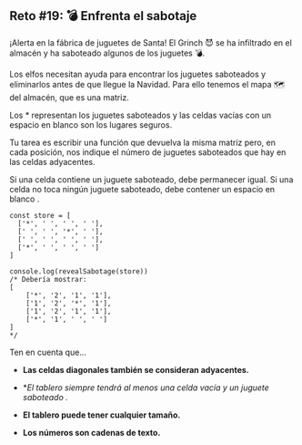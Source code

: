 ## Reto #19: 💣 Enfrenta el sabotaje

¡Alerta en la fábrica de juguetes de Santa! El Grinch 😈 se ha infiltrado en el almacén y ha saboteado algunos de los juguetes 💣.

Los elfos necesitan ayuda para encontrar los juguetes saboteados y eliminarlos antes de que llegue la Navidad. Para ello tenemos el mapa 🗺️ del almacén, que es una matriz.

Los * representan los juguetes saboteados y las celdas vacías con un espacio en blanco son los lugares seguros.

Tu tarea es escribir una función que devuelva la misma matriz pero, en cada posición, nos indique el número de juguetes saboteados que hay en las celdas adyacentes.

Si una celda contiene un juguete saboteado, debe permanecer igual. Si una celda no toca ningún juguete saboteado, debe contener un espacio en blanco .

```
const store = [
  ['*', ' ', ' ', ' '],
  [' ', ' ', '*', ' '],
  [' ', ' ', ' ', ' '],
  ['*', ' ', ' ', ' ']
]

console.log(revealSabotage(store))
/* Debería mostrar:
[
    ['*', '2', '1', '1'],
    ['1', '2', '*', '1'],
    ['1', '2', '1', '1'],
    ['*', '1', ' ', ' ']
]
*/
```

Ten en cuenta que…

- **Las celdas diagonales también se consideran adyacentes.**

- **El tablero siempre tendrá al menos una celda vacía y un juguete saboteado *.**

- **El tablero puede tener cualquier tamaño.**

- **Los números son cadenas de texto.**